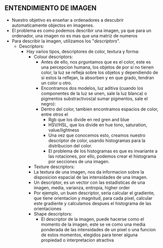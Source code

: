 

## ENTENDIMIENTO DE IMAGEN

- Nuestro objetivo es enseñar a ordenadores a descubrir automaticamente objectos en imagenes.
- El problema es como podemos describir una imagen, ya que para un ordenador, una imagen no es mas que una matriz de numeros
- Para describir la imagen, utilizamos los "_descriptors_".
  - Descriptors:
    - Hay varios tipos, descriptores de color, textura y forma:
      - Colour descriptors:
        - Antes de ello, nos prguntamos que es el color, este es una percepcion humana, los objetos de por sí no tienen color, 
          la luz se refleja sobre los objetos y dependiendo de si estos la reflejan, la absorben y en que grado, tendran un color u otro.     
        - Encontramos dos modelos, luz aditiva (cuando los componentes de la luz se unen, sale la luz blanca) o pigmentos substractivos(al sumar pigmentos, sale el negro):
        - Dentro del color, tambien encontramos espacios de color, entre otros el 
          -  Rgb que los divide en red gren and blue 
          -  HSV/HSL, que los divide en hue tono, saturation, value/lightness      
          -  Una vez que conocemos esto, creamos nuestro descriptor de color, usando histogramas para la distribucion del color.
          -  El problema de los histogramas es que es invariante a las rotaciones, por ello, podemos crear el histograma por secciones de una 
             imagen. 
       - Texture descriptors:
        -  La textura de una imagen, nos da informacion sobre la disposicion espacial de las intensidades de una imagen.
        -  Un descriptor, es un vector con las estadisticas de una imagen, media, varianza, entropia, higher order
        -  Por ejemplo, un buen descriptor, sería calcular el gradiente, que tiene orientacion y magnitud, para cada pixel, calcular este 
           gradiente y calculamos despues el histograma de las orientaciones
      - Shape descriptors:
        - El descriptor de la imagen, puede hacerse como el momento de la imagen, este se ve como una media ponderada de las intensidades 
          de un pixel o una funcion de estos momentos, elegidos para tener alguna propiedad o interpretacion atractiva          
